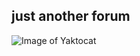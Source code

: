 ## just another forum 

![Image of Yaktocat](https://github.com/almokhtarbr/forum2/blob/master/forum%20scrrenshoot/admin.png?raw=true)
